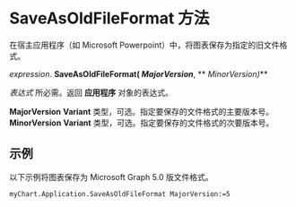 
# SaveAsOldFileFormat 方法

在宿主应用程序（如 Microsoft Powerpoint）中，将图表保存为指定的旧文件格式。

 _expression_. **SaveAsOldFileFormat( _MajorVersion_**, ** _MinorVersion)_**

 _表达式_ 所必需。返回 **应用程序** 对象的表达式。

 **MajorVersion** **Variant** 类型，可选。指定要保存的文件格式的主要版本号。
 **MinorVersion** **Variant** 类型，可选。指定要保存的文件格式的次要版本号。

## 示例

以下示例将图表保存为 Microsoft Graph 5.0 版文件格式。


```
myChart.Application.SaveAsOldFileFormat MajorVersion:=5
```

